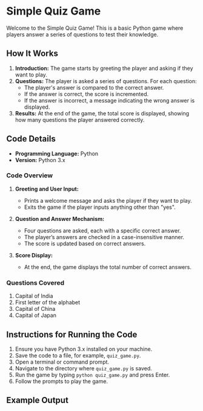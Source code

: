 # Simple Quiz Game

Welcome to the Simple Quiz Game! This is a basic Python game where players answer a series of questions to test their knowledge.

## How It Works

1. **Introduction:** The game starts by greeting the player and asking if they want to play.
2. **Questions:** The player is asked a series of questions. For each question:
   - The player's answer is compared to the correct answer.
   - If the answer is correct, the score is incremented.
   - If the answer is incorrect, a message indicating the wrong answer is displayed.
3. **Results:** At the end of the game, the total score is displayed, showing how many questions the player answered correctly.

## Code Details

- **Programming Language:** Python
- **Version:** Python 3.x

### Code Overview

1. **Greeting and User Input:**
   - Prints a welcome message and asks the player if they want to play.
   - Exits the game if the player inputs anything other than "yes".

2. **Question and Answer Mechanism:**
   - Four questions are asked, each with a specific correct answer.
   - The player’s answers are checked in a case-insensitive manner.
   - The score is updated based on correct answers.

3. **Score Display:**
   - At the end, the game displays the total number of correct answers.

### Questions Covered

1. Capital of India
2. First letter of the alphabet
3. Capital of China
4. Capital of Japan

## Instructions for Running the Code

1. Ensure you have Python 3.x installed on your machine.
2. Save the code to a file, for example, `quiz_game.py`.
3. Open a terminal or command prompt.
4. Navigate to the directory where `quiz_game.py` is saved.
5. Run the game by typing `python quiz_game.py` and press Enter.
6. Follow the prompts to play the game.

## Example Output

